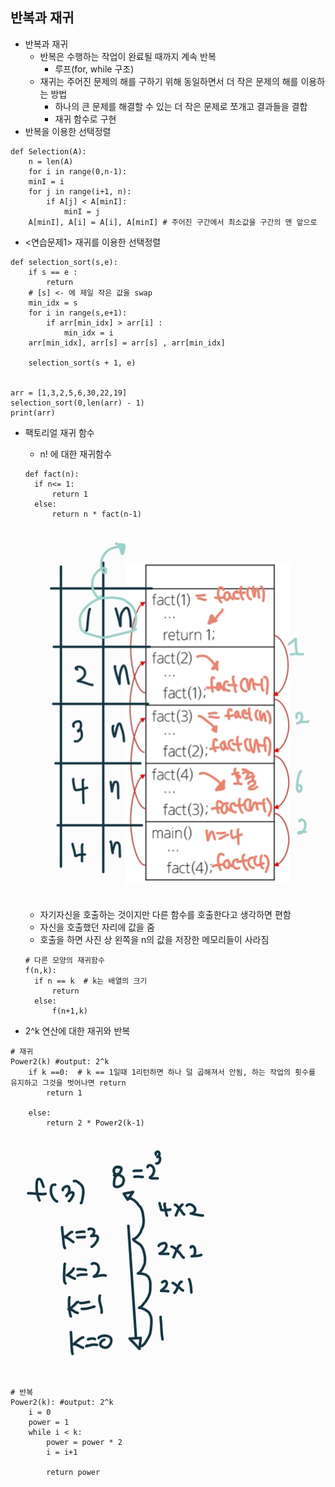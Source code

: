 ## 반복과 재귀

* 반복과 재귀
  * 반복은 수행하는 작업이 완료될 때까지 계속 반복
    * 루프(for, while 구조)
  * 재귀는 주어진 문제의 해를 구하기 위해 동일하면서 더 작은 문제의 해를 이용하는 방법
    * 하나의 큰 문제를 해결할 수 있는 더 작은 문제로 쪼개고 결과들을 결합
    * 재귀 함수로 구현
* 반복을 이용한 선택정렬

```
def Selection(A):
	n = len(A)
	for i in range(0,n-1):
	minI = i
	for j in range(i+1, n):
		if A[j] < A[minI]:
			minI = j
	A[minI], A[i] = A[i], A[minI] # 주어진 구간에서 최소값을 구간의 맨 앞으로
```

* <연습문제1> 재귀를 이용한 선택정렬

```
def selection_sort(s,e):
    if s == e :
        return
    # [s] <- 에 제일 작은 값을 swap
    min_idx = s
    for i in range(s,e+1):
        if arr[min_idx] > arr[i] :
            min_idx = i
    arr[min_idx], arr[s] = arr[s] , arr[min_idx]

    selection_sort(s + 1, e)


arr = [1,3,2,5,6,30,22,19]
selection_sort(0,len(arr) - 1)
print(arr)
```

* 팩토리얼 재귀 함수

  * n! 에 대한 재귀함수

  ```
  def fact(n):
  	if n<= 1:
  		return 1 
  	else:
  		return n * fact(n-1)
  ```

  ![image-20211002101944818](01_반복과재귀.assets/image-20211002101944818.png)

  * 자기자신을 호출하는 것이지만 다른 함수를 호출한다고 생각하면 편함
  * 자신을 호출했던 자리에 값을 줌
  * 호출을 하면 사진 상 왼쪽을 n의 값을 저장한 메모리들이 사라짐

  ```
  # 다른 모양의 재귀함수
  f(n,k):
  	if n == k  # k는 배열의 크기
  		return
  	else:
  		f(n+1,k)
  ```

* 2^k 연산에 대한 재귀와 반복

```
# 재귀
Power2(k) #output: 2^k
	if k ==0:  # k == 1일때 1리턴하면 하나 덜 곱해져서 안됨, 하는 작업의 횟수를 유지하고 그것을 벗어나면 return
		return 1
		
	else:
		return 2 * Power2(k-1)
```

![image-20211002102019368](01_반복과재귀.assets/image-20211002102019368.png)

```
# 반복
Power2(k): #output: 2^k
	i = 0
	power = 1
	while i < k:
		power = power * 2
		i = i+1
		
		return power
```



